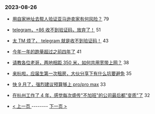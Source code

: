 ### 2023-08-26 
- [用自家地址去帮人验证亚马逊卖家有何风险？](https://www.v2ex.com/t/968404) 79
- [telegram，+86 收不到验证码，放弃了！](https://www.v2ex.com/t/968408) 51
- [太 TM 烦了， telegram 就是收不到验证码！](https://www.v2ex.com/t/968400) 43
- [今年一年的跑量超过之前四年了](https://www.v2ex.com/t/968406) 41
- [请教各位老哥，两地相距 350 米，如何共用宽带上网？](https://www.v2ex.com/t/968482) 38
- [来杭啦，应届生第一次租房，大伙分享下有什么坑要避免](https://www.v2ex.com/t/968445) 35
- [快 9 月了，强烈建议预算够上 pro/pro max](https://www.v2ex.com/t/968437) 33
- [在杭州工作了 4 年，感觉每次盛传"不加班"的公司最后都"变质"了](https://www.v2ex.com/t/968382) 32 

- [ < 上一页 ](https://github.com/able8/v2ex-hot-record/blob/master/2023-08-25.md) -------- [ 下一页 > ](https://github.com/able8/v2ex-hot-record/blob/master/2023-08-27.md)